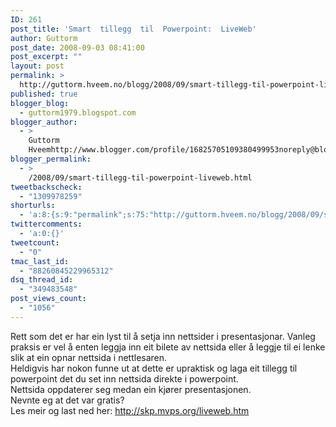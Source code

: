 ```yaml
---
ID: 261
post_title: 'Smart  tillegg  til  Powerpoint:  LiveWeb'
author: Guttorm
post_date: 2008-09-03 08:41:00
post_excerpt: ""
layout: post
permalink: >
  http://guttorm.hveem.no/blogg/2008/09/smart-tillegg-til-powerpoint-liveweb/
published: true
blogger_blog:
  - guttorm1979.blogspot.com
blogger_author:
  - >
    Guttorm
    Hveemhttp://www.blogger.com/profile/16825705109380499953noreply@blogger.com
blogger_permalink:
  - >
    /2008/09/smart-tillegg-til-powerpoint-liveweb.html
tweetbackscheck:
  - "1309978259"
shorturls:
  - 'a:8:{s:9:"permalink";s:75:"http://guttorm.hveem.no/blogg/2008/09/smart-tillegg-til-powerpoint-liveweb/";s:7:"tinyurl";s:25:"http://tinyurl.com/awm9gv";s:4:"isgd";s:17:"http://is.gd/h523";s:5:"bitly";s:18:"http://bit.ly/CQzy";s:5:"snipr";s:22:"http://snipr.com/anlfh";s:5:"snurl";s:22:"http://snurl.com/anlfh";s:7:"snipurl";s:24:"http://snipurl.com/anlfh";s:4:"trim";s:17:"http://tr.im/ccjz";}'
twittercomments:
  - 'a:0:{}'
tweetcount:
  - "0"
tmac_last_id:
  - "88260845229965312"
dsq_thread_id:
  - "349483548"
post_views_count:
  - "1056"
---
```

Rett som det er har ein lyst til å setja inn nettsider i presentasjonar. Vanleg praksis er vel å enten leggja inn eit bilete av nettsida eller å leggje til ei lenke slik at ein opnar nettsida i nettlesaren.<br />Heldigvis har nokon funne ut at dette er upraktisk og laga eit tillegg til powerpoint det du set inn nettsida direkte i powerpoint.<br />Nettsida oppdaterer seg medan ein kjører presentasjonen.<br />Nevnte eg at det var gratis?<br />Les meir og last ned her: http://skp.mvps.org/liveweb.htm